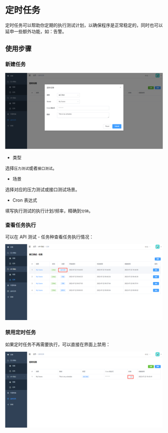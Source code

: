 # 定时任务

定时任务可以帮助你定期的执行测试计划，以确保程序是正常稳定的，同时也可以延申一些额外功能，如：告警。

## 使用步骤

### 新建任务

![schedule](images/schedule.png)

- 类型

选择`压力测试`或者`接口测试`。

- 场景

选择对应的压力测试或接口测试场景。

- Cron 表达式

填写执行测试的执行计划/频率，精确到`分钟`。

### 查看任务执行

可以在 API 测试 - 任务种查看任务执行情况：

![execute](images/execute.png)

### 禁用定时任务

如果定时任务不再需要执行，可以直接在界面上禁用：

![disable](images/disable.png)
